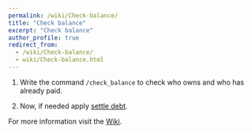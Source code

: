 ```yaml
---
permalink: /wiki/Check-balance/
title: "Check balance"
excerpt: "Check balance"
author_profile: true
redirect_from: 
  - /wiki/Check-balance/
  - wiki/Check-balance.html
---
```


1. Write the command `/check_balance` to check who owns and who has already paid.

2. Now, if needed apply [settle debt](../Settle-debt).



For more information visit the [Wiki](..).